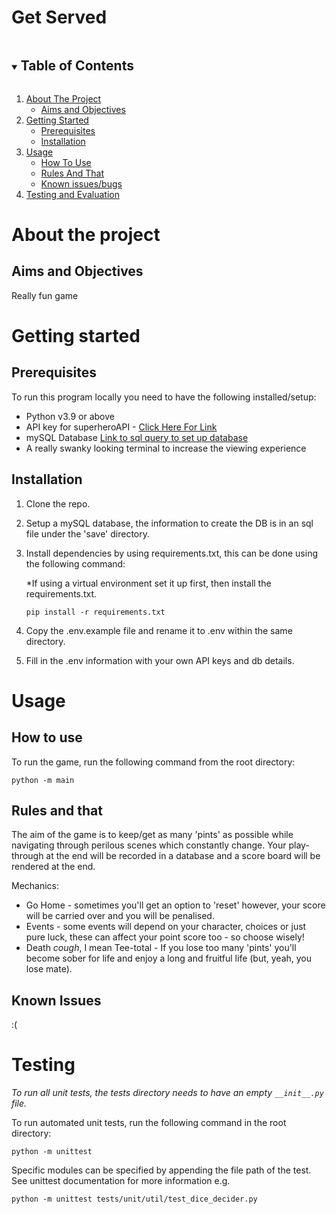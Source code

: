 # Get Served
<!-- TABLE OF CONTENTS -->
<details open="open">
    <summary><h2 style="display: inline-block">Table of Contents</h2></summary>
    <ol>
        <li>
            <a href="#about-the-project">About The Project</a>
            <ul>
                <li><a href="#aims-and-objectives">Aims and Objectives</a></li>
            </ul>
        </li>
        <li>
            <a href="#getting-started">Getting Started</a>
            <ul>
                <li><a href="#prerequisites">Prerequisites</a></li>
                <li><a href="#installation">Installation</a></li>
            </ul>
        </li>
        <li>
            <a href="#usage">Usage</a>
            <ul>
                <li><a href="#how-to-use">How To Use</a></li>
                <li><a href="#rules-and-that">Rules And That</a></li>
                <li><a href="#known-issues">Known issues/bugs</a></li>
            </ul>
        </li>
        <li><a href="#testing-and-evaluation">Testing and Evaluation</a></li>
    </ol>
</details>

<!-- ABOUT THE PROJECT -->
# About the project

## Aims and Objectives
Really fun game

<!-- GETTING STARTED -->
# Getting started

## Prerequisites
To run this program locally you need to have the following installed/setup:
- Python v3.9 or above
- API key for superheroAPI - [Click Here For Link](https://superheroapi.com/)
- mySQL Database [Link to sql query to set up database](../save/game_database.sql)
- A really swanky looking terminal to increase the viewing experience

## Installation
1. Clone the repo.
2. Setup a mySQL database, the information to create the DB is in an sql file under the 'save' directory.
3. Install dependencies by using requirements.txt, this can be done using the following command:

    *If using a virtual environment set it up first, then install the requirements.txt.

    ```
    pip install -r requirements.txt
    ```
4. Copy the .env.example file and rename it to .env within the same directory.
5. Fill in the .env information with your own API keys and db details.

<!-- USAGE -->
# Usage
## How to use
To run the game, run the following command from the root directory:

```
python -m main
```

## Rules and that
The aim of the game is to keep/get as many 'pints' as possible while navigating through perilous scenes which constantly change. Your play-through at the end will be recorded in a database and a score board will be rendered at the end.

Mechanics:
- Go Home - sometimes you'll get an option to 'reset' however, your score will be carried over and you will be penalised.
- Events - some events will depend on your character, choices or just pure luck, these can affect your point score too - so choose wisely!
- Death *cough*, I mean Tee-total - If you lose too many 'pints' you'll become sober for life and enjoy a long and fruitful life (but, yeah, you lose mate).

## Known Issues
:(

<!-- TESTING -->
# Testing
*To run all unit tests, the tests directory needs to have an empty `__init__.py` file.*

To run automated unit tests, run the following command in the root directory:
```
python -m unittest
```

Specific modules can be specified by appending the file path of the test. See unittest documentation for more information e.g.

```
python -m unittest tests/unit/util/test_dice_decider.py
```